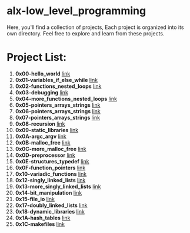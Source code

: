 # alx-low_level_programming

Here, you'll find a collection of projects, Each project is organized into its own directory. Feel free to explore and learn from these projects.


 # Project List:

1. **0x00-hello_world** [link](https://github.com/thevorgx/alx-low_level_programming/tree/master/0x00-hello_world)
2. **0x01-variables_if_else_while** [link](https://github.com/thevorgx/alx-low_level_programming/tree/master/0x01-variables_if_else_while)
3. **0x02-functions_nested_loops** [link](https://github.com/thevorgx/alx-low_level_programming/tree/master/0x02-functions_nested_loops)
4. **0x03-debugging** [link](https://github.com/thevorgx/alx-low_level_programming/tree/master/0x03-debugging)
5. **0x04-more_functions_nested_loops** [link](https://github.com/thevorgx/alx-low_level_programming/tree/master/0x04-more_functions_nested_loops)
6. **0x05-pointers_arrays_strings** [link](https://github.com/thevorgx/alx-low_level_programming/tree/master/0x05-pointers_arrays_strings)
7. **0x06-pointers_arrays_strings** [link](https://github.com/thevorgx/alx-low_level_programming/tree/master/0x06-pointers_arrays_strings)
8. **0x07-pointers_arrays_strings** [link](https://github.com/thevorgx/alx-low_level_programming/tree/master/0x07-pointers_arrays_strings)
9. **0x08-recursion** [link](https://github.com/thevorgx/alx-low_level_programming/tree/master/0x08-recursion)
10. **0x09-static_libraries** [link](https://github.com/thevorgx/alx-low_level_programming/tree/master/0x09-static_libraries)
11. **0x0A-argc_argv** [link](https://github.com/thevorgx/alx-low_level_programming/tree/master/0x0A-argc_argv)
12. **0x0B-malloc_free** [link](https://github.com/thevorgx/alx-low_level_programming/tree/master/0x0B-malloc_free)
13. **0x0C-more_malloc_free** [link](https://github.com/thevorgx/alx-low_level_programming/tree/master/0x0C-more_malloc_free)
14. **0x0D-preprocessor** [link](https://github.com/thevorgx/alx-low_level_programming/tree/master/0x0D-preprocessor)
15. **0x0E-structures_typedef** [link](https://github.com/thevorgx/alx-low_level_programming/tree/master/0x0E-structures_typedef)
16. **0x0F-function_pointers** [link](https://github.com/thevorgx/alx-low_level_programming/tree/master/0x0F-function_pointers)
17. **0x10-variadic_functions** [link](https://github.com/thevorgx/alx-low_level_programming/tree/master/0x10-variadic_functions)
18. **0x12-singly_linked_lists** [link](https://github.com/thevorgx/alx-low_level_programming/tree/master/0x12-singly_linked_lists)
19. **0x13-more_singly_linked_lists** [link](https://github.com/thevorgx/alx-low_level_programming/tree/master/0x13-more_singly_linked_lists)
20. **0x14-bit_manipulation** [link](https://github.com/thevorgx/alx-low_level_programming/tree/master/0x14-bit_manipulation)
21. **0x15-file_io** [link](https://github.com/thevorgx/alx-low_level_programming/tree/master/0x15-file_io)
22. **0x17-doubly_linked_lists** [link](https://github.com/thevorgx/alx-low_level_programming/tree/master/0x17-doubly_linked_lists)
23. **0x18-dynamic_libraries** [link](https://github.com/thevorgx/alx-low_level_programming/tree/master/0x18-dynamic_libraries)
24. **0x1A-hash_tables** [link](https://github.com/thevorgx/alx-low_level_programming/tree/master/0x1A-hash_tables)
25. **0x1C-makefiles** [link](https://github.com/thevorgx/alx-low_level_programming/tree/master/0x1C-makefiles)
